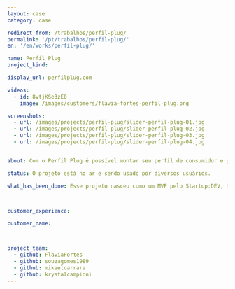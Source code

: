 ```yaml
---
layout: case
category: case

redirect_from: /trabalhos/perfil-plug/
permalink: '/pt/trabalhos/perfil-plug/'
en: '/en/works/perfil-plug/'

name: Perfil Plug
project_kind:

display_url: perfilplug.com

videos:
  - id: 8vtjKSe3zE0
    image: /images/customers/flavia-fortes-perfil-plug.png

screenshots:
  - url: /images/projects/perfil-plug/slider-perfil-plug-01.jpg
  - url: /images/projects/perfil-plug/slider-perfil-plug-02.jpg
  - url: /images/projects/perfil-plug/slider-perfil-plug-03.jpg
  - url: /images/projects/perfil-plug/slider-perfil-plug-04.jpg


about: Com o Perfil Plug é possível montar seu perfil de consumidor e ganhar Plug$ (moeda interna) para trocá-los por prêmios, como vale-presentes em diversas lojas conhecidas!

status: O projeto está no ar e sendo usado por diversos usuários.

what_has_been_done: Esse projeto nasceu como um MVP pelo Startup:DEV, teve seu desenvolvimento continuado no Help, e hoje está concluído. É um bom exemplo de alguém que lançou sua ideia com a gente e escolheu manter seu projeto nas mãos dos nossos profissionais.



customer_experience:

customer_name:



project_team:
  - github: FlaviaFortes
  - github: souzagomes1989
  - github: mikaelcarrara
  - github: krystalcampioni
---
```

